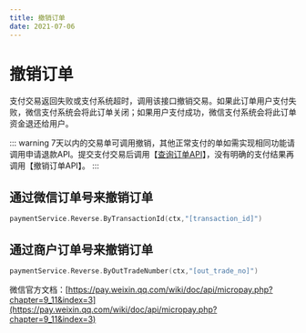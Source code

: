 ```yaml
---
title: 撤销订单
date: 2021-07-06
---
```


# 撤销订单

支付交易返回失败或支付系统超时，调用该接口撤销交易。如果此订单用户支付失败，微信支付系统会将此订单关闭；如果用户支付成功，微信支付系统会将此订单资金退还给用户。

::: warning
7天以内的交易单可调用撤销，其他正常支付的单如需实现相同功能请调用申请退款API。提交支付交易后调用【[查询订单API](order.md)】，没有明确的支付结果再调用【撤销订单API】。
:::

## 通过微信订单号来撤销订单

``` go
paymentService.Reverse.ByTransactionId(ctx,"[transaction_id]")
```



## 通过商户订单号来撤销订单

``` go
paymentService.Reverse.ByOutTradeNumber(ctx,"[out_trade_no]")
```





微信官方文档：[https://pay.weixin.qq.com/wiki/doc/api/micropay.php?chapter=9_11&index=3](https://pay.weixin.qq.com/wiki/doc/api/micropay.php?chapter=9_11&index=3)
